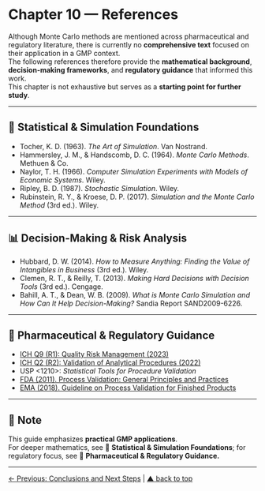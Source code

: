 # Chapter 10 — References

Although Monte Carlo methods are mentioned across pharmaceutical and regulatory literature, there is currently no **comprehensive text** focused on their application in a GMP context.  
The following references therefore provide the **mathematical background**, **decision-making frameworks**, and **regulatory guidance** that informed this work.  
This chapter is not exhaustive but serves as a **starting point for further study**.

---

## 📘 Statistical & Simulation Foundations

- Tocher, K. D. (1963). *The Art of Simulation*. Van Nostrand.  
- Hammersley, J. M., & Handscomb, D. C. (1964). *Monte Carlo Methods*. Methuen & Co.  
- Naylor, T. H. (1966). *Computer Simulation Experiments with Models of Economic Systems*. Wiley.  
- Ripley, B. D. (1987). *Stochastic Simulation*. Wiley.  
- Rubinstein, R. Y., & Kroese, D. P. (2017). *Simulation and the Monte Carlo Method* (3rd ed.). Wiley.  

---

## 📊 Decision-Making & Risk Analysis

- Hubbard, D. W. (2014). *How to Measure Anything: Finding the Value of Intangibles in Business* (3rd ed.). Wiley.  
- Clemen, R. T., & Reilly, T. (2013). *Making Hard Decisions with Decision Tools* (3rd ed.). Cengage.  
- Bahill, A. T., & Dean, W. B. (2009). *What is Monte Carlo Simulation and How Can It Help Decision-Making?* Sandia Report SAND2009-6226.

---

## 💊 Pharmaceutical & Regulatory Guidance

- [ICH Q9 (R1): Quality Risk Management (2023)](https://www.ich.org/page/quality-guidelines)  
- [ICH Q2 (R2): Validation of Analytical Procedures (2022)](https://www.ich.org/page/quality-guidelines)  
- USP <1210>: *Statistical Tools for Procedure Validation*  
- [FDA (2011). Process Validation: General Principles and Practices](https://www.fda.gov/media/71021/download)  
- [EMA (2018). Guideline on Process Validation for Finished Products](https://www.ema.europa.eu/en/documents/scientific-guideline/guideline-process-validation-finished-products-information-provision-ema-chmp-cvmp-guideline_en.pdf)  

---

## 📌 Note

This guide emphasizes **practical GMP applications**.  
For deeper mathematics, see 📘 **Statistical & Simulation Foundations**; for regulatory focus, see 💊 **Pharmaceutical & Regulatory Guidance.**

---

[← Previous: Conclusions and Next Steps](chapter09_conclusions-nextsteps.md) | [▲ back to top](../#table-of-contents)  
